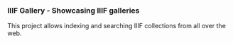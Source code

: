 ### IIIF Gallery - Showcasing IIIF galleries

This project allows indexing and searching IIIF collections from all over the web.


